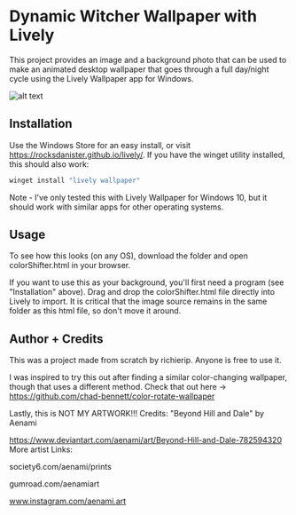 # Dynamic Witcher Wallpaper with Lively

This project provides an image and a background photo that can be used to make an animated desktop wallpaper that goes through a full day/night cycle using the Lively Wallpaper app for Windows.

![alt text](https://github.com/richierip/Dynamic-Witcher-Wallpaper/blob/main/witchercapture.gif?raw=true)

## Installation

Use the Windows Store for an easy install, or visit https://rocksdanister.github.io/lively/. If you have the winget utility installed, this should also work:

```bash
winget install "lively wallpaper"
```

Note - I've only tested this with Lively Wallpaper for Windows 10, but it should work with similar apps for other operating systems. 

## Usage

To see how this looks (on any OS), download the folder and open colorShifter.html in your browser. 

If you want to use this as your background, you'll first need a program (see "Installation" above). Drag and drop the colorShifter.html file directly into Lively to import. It is critical that the image source remains in the same folder as this html file, so don't move it around.

## Author + Credits

This was a project made from scratch by richierip. Anyone is free to use it.

I was inspired to try this out after finding a similar color-changing wallpaper, though that uses a different method.  Check that out here -> https://github.com/chad-bennett/color-rotate-wallpaper

Lastly, this is NOT MY ARTWORK!!! Credits: "Beyond Hill and Dale" by Aenami
      
https://www.deviantart.com/aenami/art/Beyond-Hill-and-Dale-782594320 
  More artist Links:

society6.com/aenami/prints

gumroad.com/aenamiart 

www.instagram.com/aenami.art 

